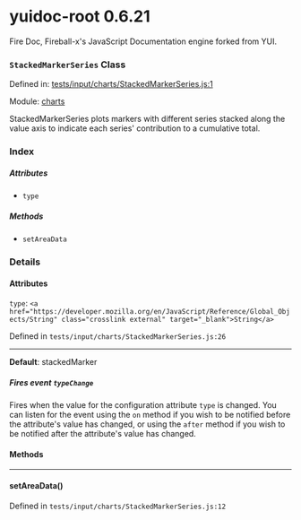 
# yuidoc-root 0.6.21

Fire Doc, Fireball-x&#x27;s JavaScript Documentation engine forked from YUI.

### `StackedMarkerSeries` Class


Defined in: [tests/input/charts/StackedMarkerSeries.js:1](../files/tests/input/charts/StackedMarkerSeries.js.js)

Module: [charts](../modules/charts.md)




StackedMarkerSeries plots markers with different series stacked along the value axis to indicate each
series' contribution to a cumulative total.

### Index


##### Attributes

  - `type`


##### Methods


  - `setAreaData`





### Details



#### Attributes


`type`: `<a href="https://developer.mozilla.org/en/JavaScript/Reference/Global_Objects/String" class="crosslink external" target="_blank">String</a>`

Defined in `tests/input/charts/StackedMarkerSeries.js:26`



---------------------



**Default**: stackedMarker

##### Fires event `typeChange`

Fires when the value for the configuration attribute `type` is
changed. You can listen for the event using the `on` method if you
wish to be notified before the attribute's value has changed, or
using the `after` method if you wish to be notified after the
attribute's value has changed.





<!-- Method Block -->
#### Methods



--------------------------
#### setAreaData() 

Defined in `tests/input/charts/StackedMarkerSeries.js:12`



> 






